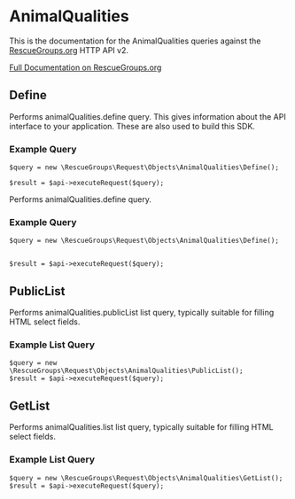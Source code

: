 # AnimalQualities

This is the documentation for the AnimalQualities queries against the [RescueGroups.org](https://www.rescuegroups.org/) HTTP API v2.

[Full Documentation on RescueGroups.org](https://userguide.rescuegroups.org/display/APIDG/Object+definitions#Objectdefinitions-animalQualities)

## Define
Performs animalQualities.define query. This gives information about the API interface to your application. These are also used to build this SDK.

### Example Query

    $query = new \RescueGroups\Request\Objects\AnimalQualities\Define();

    $result = $api->executeRequest($query);
Performs animalQualities.define query.

### Example Query

    $query = new \RescueGroups\Request\Objects\AnimalQualities\Define();


    $result = $api->executeRequest($query);

## PublicList
Performs animalQualities.publicList list query, typically suitable for filling HTML select fields.

### Example List Query

    $query = new \RescueGroups\Request\Objects\AnimalQualities\PublicList();
    $result = $api->executeRequest($query);
## GetList
Performs animalQualities.list list query, typically suitable for filling HTML select fields.

### Example List Query

    $query = new \RescueGroups\Request\Objects\AnimalQualities\GetList();
    $result = $api->executeRequest($query);
